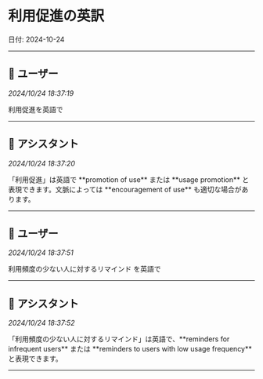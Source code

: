 # 利用促進の英訳

日付: 2024-10-24

---

## 👤 ユーザー
*2024/10/24 18:37:19*

利用促進を英語で

---

## 🤖 アシスタント
*2024/10/24 18:37:20*

「利用促進」は英語で \*\*promotion of use\*\* または \*\*usage promotion\*\* と表現できます。文脈によっては \*\*encouragement of use\*\* も適切な場合があります。

---

## 👤 ユーザー
*2024/10/24 18:37:51*

利用頻度の少ない人に対するリマインド を英語で

---

## 🤖 アシスタント
*2024/10/24 18:37:52*

「利用頻度の少ない人に対するリマインド」は英語で、\*\*reminders for infrequent users\*\* または \*\*reminders to users with low usage frequency\*\* と表現できます。

---
